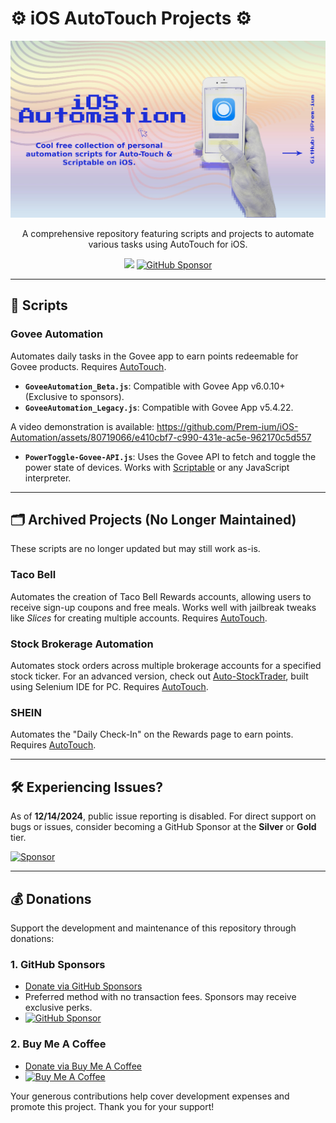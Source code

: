 # ⚙️ iOS AutoTouch Projects ⚙️

<p align="center">
    <img src="https://github.com/Prem-ium/iOS-Automation/blob/main/.github/Assets/iOS-Automation.jpeg?raw=true" alt="iOS AutoTouch Projects Banner">
</p>

<p align="center">
    A comprehensive repository featuring scripts and projects to automate various tasks using AutoTouch for iOS.
</p>

<p align="center">
    <img src="https://img.shields.io/badge/javascript-%23323330.svg?style=for-the-badge&logo=javascript&logoColor=%23F7DF1E"/>
    <a href="https://github.com/sponsors/Prem-ium" target="_blank">
        <img src="https://img.shields.io/badge/sponsor-30363D?style=for-the-badge&logo=GitHub-Sponsors&logoColor=#EA4AAA" alt="GitHub Sponsor"/>
    </a>
</p>

---

## 📜 Scripts

### Govee Automation
Automates daily tasks in the Govee app to earn points redeemable for Govee products. Requires [AutoTouch](https://autotouch.net/).
- **`GoveeAutomation_Beta.js`**: Compatible with Govee App v6.0.10+ (Exclusive to sponsors).
- **`GoveeAutomation_Legacy.js`**: Compatible with Govee App v5.4.22.

A video demonstration is available:
https://github.com/Prem-ium/iOS-Automation/assets/80719066/e410cbf7-c990-431e-ac5e-962170c5d557

- **`PowerToggle-Govee-API.js`**: Uses the Govee API to fetch and toggle the power state of devices. Works with [Scriptable](https://scriptable.app/) or any JavaScript interpreter.

---

## 🗂️ Archived Projects (No Longer Maintained)
These scripts are no longer updated but may still work as-is.

### Taco Bell
Automates the creation of Taco Bell Rewards accounts, allowing users to receive sign-up coupons and free meals. Works well with jailbreak tweaks like *Slices* for creating multiple accounts. Requires [AutoTouch](https://autotouch.net/).

### Stock Brokerage Automation
Automates stock orders across multiple brokerage accounts for a specified stock ticker. For an advanced version, check out [Auto-StockTrader](https://github.com/Prem-ium/Auto-StockTrader), built using Selenium IDE for PC. Requires [AutoTouch](https://autotouch.net/).

### SHEIN
Automates the "Daily Check-In" on the Rewards page to earn points. Requires [AutoTouch](https://autotouch.net/).

---

## 🛠️ Experiencing Issues?
As of **12/14/2024**, public issue reporting is disabled. For direct support on bugs or issues, consider becoming a GitHub Sponsor at the **Silver** or **Gold** tier.

[![Sponsor](https://img.shields.io/badge/sponsor-30363D?style=for-the-badge&logo=GitHub-Sponsors&logoColor=#white)](https://github.com/sponsors/Prem-ium)

---

## 💰 Donations
Support the development and maintenance of this repository through donations:

### 1. **GitHub Sponsors**
- [Donate via GitHub Sponsors](https://github.com/sponsors/Prem-ium)
- Preferred method with no transaction fees. Sponsors may receive exclusive perks.
- [![GitHub Sponsor](https://img.shields.io/badge/sponsor-30363D?style=for-the-badge&logo=GitHub-Sponsors&logoColor=#EA4AAA)](https://github.com/sponsors/Prem-ium)

### 2. **Buy Me A Coffee**
- [Donate via Buy Me A Coffee](https://www.buymeacoffee.com/prem.ium)
- [![Buy Me A Coffee](https://img.shields.io/badge/Buy%20Me%20a%20Coffee-ffdd00?style=for-the-badge&logo=buy-me-a-coffee&logoColor=black)](https://www.buymeacoffee.com/prem.ium)

Your generous contributions help cover development expenses and promote this project. Thank you for your support!
